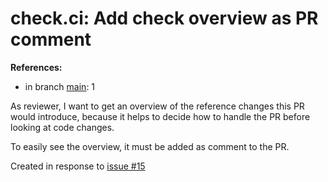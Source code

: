# check.ci: Add check overview as PR comment

**References:**

- in branch [main](https://github.com/mhatzl/mantra/tree/main): 1

As reviewer, I want to get an overview of the reference changes this PR would introduce,
because it helps to decide how to handle the PR before looking at code changes.

To easily see the overview, it must be added as comment to the PR.

Created in response to [issue #15](https://github.com/mhatzl/mantra/issues/15)
